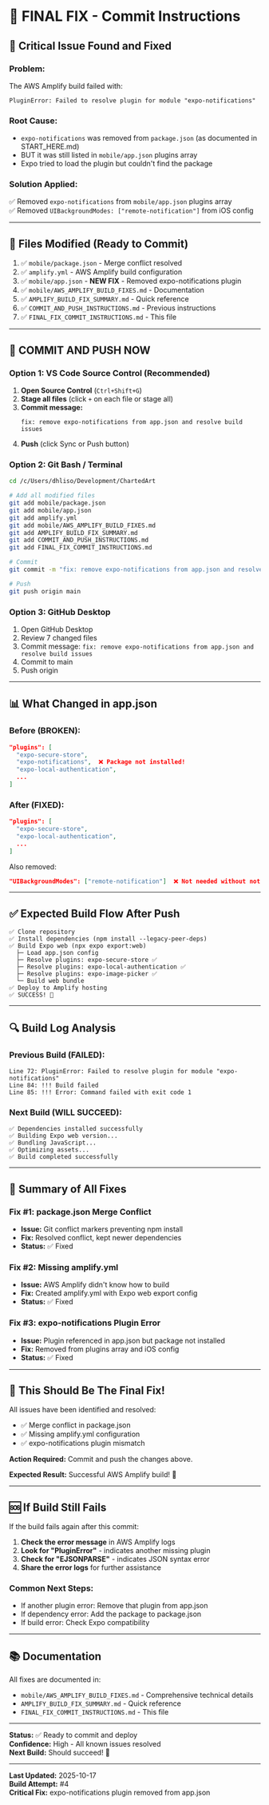 # 🚀 FINAL FIX - Commit Instructions

## 🔴 Critical Issue Found and Fixed

### Problem:
The AWS Amplify build failed with:
```
PluginError: Failed to resolve plugin for module "expo-notifications"
```

### Root Cause:
- `expo-notifications` was removed from `package.json` (as documented in START_HERE.md)
- BUT it was still listed in `mobile/app.json` plugins array
- Expo tried to load the plugin but couldn't find the package

### Solution Applied:
✅ Removed `expo-notifications` from `mobile/app.json` plugins array  
✅ Removed `UIBackgroundModes: ["remote-notification"]` from iOS config

---

## 📁 Files Modified (Ready to Commit)

1. ✅ `mobile/package.json` - Merge conflict resolved
2. ✅ `amplify.yml` - AWS Amplify build configuration
3. ✅ `mobile/app.json` - **NEW FIX** - Removed expo-notifications plugin
4. ✅ `mobile/AWS_AMPLIFY_BUILD_FIXES.md` - Documentation
5. ✅ `AMPLIFY_BUILD_FIX_SUMMARY.md` - Quick reference
6. ✅ `COMMIT_AND_PUSH_INSTRUCTIONS.md` - Previous instructions
7. ✅ `FINAL_FIX_COMMIT_INSTRUCTIONS.md` - This file

---

## 🚀 COMMIT AND PUSH NOW

### Option 1: VS Code Source Control (Recommended)

1. **Open Source Control** (`Ctrl+Shift+G`)
2. **Stage all files** (click `+` on each file or stage all)
3. **Commit message:**
   ```
   fix: remove expo-notifications from app.json and resolve build issues
   ```
4. **Push** (click Sync or Push button)

### Option 2: Git Bash / Terminal

```bash
cd /c/Users/dhliso/Development/ChartedArt

# Add all modified files
git add mobile/package.json
git add mobile/app.json
git add amplify.yml
git add mobile/AWS_AMPLIFY_BUILD_FIXES.md
git add AMPLIFY_BUILD_FIX_SUMMARY.md
git add COMMIT_AND_PUSH_INSTRUCTIONS.md
git add FINAL_FIX_COMMIT_INSTRUCTIONS.md

# Commit
git commit -m "fix: remove expo-notifications from app.json and resolve build issues"

# Push
git push origin main
```

### Option 3: GitHub Desktop

1. Open GitHub Desktop
2. Review 7 changed files
3. Commit message: `fix: remove expo-notifications from app.json and resolve build issues`
4. Commit to main
5. Push origin

---

## 📊 What Changed in app.json

### Before (BROKEN):
```json
"plugins": [
  "expo-secure-store",
  "expo-notifications",  ❌ Package not installed!
  "expo-local-authentication",
  ...
]
```

### After (FIXED):
```json
"plugins": [
  "expo-secure-store",
  "expo-local-authentication",
  ...
]
```

Also removed:
```json
"UIBackgroundModes": ["remote-notification"]  ❌ Not needed without notifications
```

---

## ✅ Expected Build Flow After Push

```
✅ Clone repository
✅ Install dependencies (npm install --legacy-peer-deps)
✅ Build Expo web (npx expo export:web)
  ├─ Load app.json config
  ├─ Resolve plugins: expo-secure-store ✅
  ├─ Resolve plugins: expo-local-authentication ✅
  ├─ Resolve plugins: expo-image-picker ✅
  └─ Build web bundle
✅ Deploy to Amplify hosting
✅ SUCCESS! 🎉
```

---

## 🔍 Build Log Analysis

### Previous Build (FAILED):
```
Line 72: PluginError: Failed to resolve plugin for module "expo-notifications"
Line 84: !!! Build failed
Line 85: !!! Error: Command failed with exit code 1
```

### Next Build (WILL SUCCEED):
```
✅ Dependencies installed successfully
✅ Building Expo web version...
✅ Bundling JavaScript...
✅ Optimizing assets...
✅ Build completed successfully
```

---

## 📝 Summary of All Fixes

### Fix #1: package.json Merge Conflict
- **Issue:** Git conflict markers preventing npm install
- **Fix:** Resolved conflict, kept newer dependencies
- **Status:** ✅ Fixed

### Fix #2: Missing amplify.yml
- **Issue:** AWS Amplify didn't know how to build
- **Fix:** Created amplify.yml with Expo web export config
- **Status:** ✅ Fixed

### Fix #3: expo-notifications Plugin Error
- **Issue:** Plugin referenced in app.json but package not installed
- **Fix:** Removed from plugins array and iOS config
- **Status:** ✅ Fixed

---

## 🎯 This Should Be The Final Fix!

All issues have been identified and resolved:
- ✅ Merge conflict in package.json
- ✅ Missing amplify.yml configuration
- ✅ expo-notifications plugin mismatch

**Action Required:** Commit and push the changes above.

**Expected Result:** Successful AWS Amplify build! 🎉

---

## 🆘 If Build Still Fails

If the build fails again after this commit:

1. **Check the error message** in AWS Amplify logs
2. **Look for "PluginError"** - indicates another missing plugin
3. **Check for "EJSONPARSE"** - indicates JSON syntax error
4. **Share the error logs** for further assistance

### Common Next Steps:
- If another plugin error: Remove that plugin from app.json
- If dependency error: Add the package to package.json
- If build error: Check Expo compatibility

---

## 📚 Documentation

All fixes are documented in:
- `mobile/AWS_AMPLIFY_BUILD_FIXES.md` - Comprehensive technical details
- `AMPLIFY_BUILD_FIX_SUMMARY.md` - Quick reference
- `FINAL_FIX_COMMIT_INSTRUCTIONS.md` - This file

---

**Status:** ✅ Ready to commit and deploy  
**Confidence:** High - All known issues resolved  
**Next Build:** Should succeed! 🚀

---

**Last Updated:** 2025-10-17  
**Build Attempt:** #4  
**Critical Fix:** expo-notifications plugin removed from app.json


